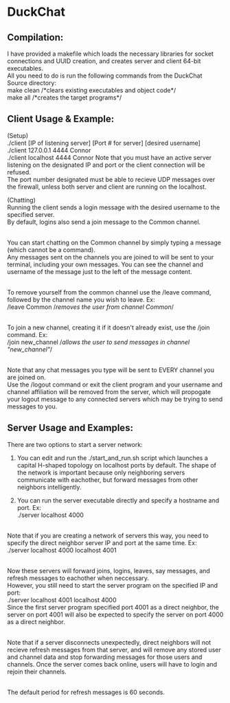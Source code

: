 
<h1>DuckChat</h1>
<h2>Compilation:</h2>
  I have provided a makefile which loads the necessary libraries for socket connections and UUID creation, and creates server and client 64-bit executables.
  <br>All you need to do is run the following commands from the DuckChat Source directory:
  <br>make clean /*clears existing executables and object code*/
  <br>make all /*creates the target programs*/

<h2>Client Usage & Example:</h2>
  (Setup)
  <br>      ./client [IP of listening server] [Port # for server] [desired username]
  <br>      ./client 127.0.0.1 4444 Connor
  <br>      ./client localhost 4444 Connor
  Note that you must have an active server listening on the designated IP and port or the client connection will be refused.
  <br>The port number designated must be able to recieve UDP messages over the firewall, unless both server and client are running on the localhost.
  
  (Chatting)
  <br>Running the client sends a login message with the desired username to the specified server.
  <br>By default, logins also send a join message to the Common channel.
  
  <br>You can start chatting on the Common channel by simply typing a message (which cannot be a command).
  <br>Any messages sent on the channels you are joined to will be sent to your terminal, including your own messages.  You can see the channel and username of the message just to the left of the message content.
  
  <br>To remove yourself from the common channel use the /leave command, followed by the channel name you wish to leave. Ex:
  <br>    /leave Common /*removes the user from channel Common*/
  
  <br>To join a new channel, creating it if it doesn't already exist, use the /join command. Ex:
  <br>    /join new_channel /*allows the user to send messages in channel "new_channel"*/
  
  <br>Note that any chat messages you type will be sent to EVERY channel you are joined on.
  <br>Use the /logout command or exit the client program and your username and channel affiliation will be removed from the server, which will propogate your logout message to any connected servers which may be trying to send messages to you.
  
  
<h2>Server Usage and Examples:</h2>
  There are two options to start a server network:
    
  1) You can edit and run the ./start_and_run.sh script which launches a capital H-shaped topology on localhost ports by default.  The shape of the network is important because only neighboring servers communicate with eachother, but forward messages from other neighbors intelligently.
    
  2) You can run the server executable directly and specify a hostname and port. Ex:
  <br>    ./server localhost 4000
  
  <br>Note that if you are creating a network of servers this way, you need to specify the direct neighbor server IP and port at the same time. Ex:
  <br>    ./server localhost 4000 localhost 4001 
  
  <br>Now these servers will forward joins, logins, leaves, say messages, and refresh messages to eachother when neccessary.
  <br>However, you still need to start the server program on the specified IP and port:
  <br>    ./server localhost 4001 localhost 4000 
  <br>Since the first server program specified port 4001 as a direct neighbor, the server on port 4001 will also be expected to specify the server on port 4000 as a direct neighbor.
  
  <br>Note that if a server disconnects unexpectedly, direct neighbors will not recieve refresh messages from that server, and will remove any stored user and channel data and stop forwarding messages for those users and channels.  Once the server comes back online, users will have to login and rejoin their channels.
    
  <br>The default period for refresh messages is 60 seconds.
